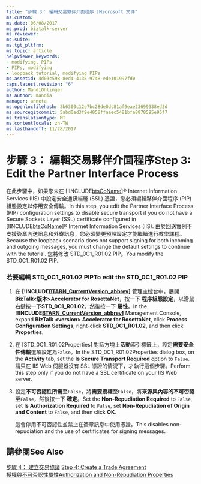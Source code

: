 ```yaml
---
title: "步驟 3： 編輯交易夥伴介面程序 |Microsoft 文件"
ms.custom: 
ms.date: 06/08/2017
ms.prod: biztalk-server
ms.reviewer: 
ms.suite: 
ms.tgt_pltfrm: 
ms.topic: article
helpviewer_keywords:
- modifying, PIPs
- PIPs, modifying
- loopback tutorial, modifying PIPs
ms.assetid: 4d03c598-8ed4-4135-9748-ede101997fd0
caps.latest.revision: "6"
author: MandiOhlinger
ms.author: mandia
manager: anneta
ms.openlocfilehash: 3b6300c12e7bc28de0dc81af9eae23699338ed3d
ms.sourcegitcommit: 5abd0ed3f9e4858ffaaec5481bfa8878595e95f7
ms.translationtype: MT
ms.contentlocale: zh-TW
ms.lasthandoff: 11/28/2017
---
```

# <a name="step-3-edit-the-partner-interface-process"></a><span data-ttu-id="2e89a-102">步驟 3： 編輯交易夥伴介面程序</span><span class="sxs-lookup"><span data-stu-id="2e89a-102">Step 3: Edit the Partner Interface Process</span></span>
<span data-ttu-id="2e89a-103">在此步驟中，如果您未在 [!INCLUDE[btsCoName](../../includes/btsconame-md.md)]® Internet Information Services (IIS) 中設定安全通訊端層 (SSL) 憑證，您必須編輯夥伴介面程序 (PIP) 組態設定以停用安全傳輸。</span><span class="sxs-lookup"><span data-stu-id="2e89a-103">In this step, you edit the Partner Interface Process (PIP) configuration settings to disable secure transport if you do not have a Secure Sockets Layer (SSL) certificate configured in [!INCLUDE[btsCoName](../../includes/btsconame-md.md)]® Internet Information Services (IIS).</span></span> <span data-ttu-id="2e89a-104">由於回送實例不支援簽章內送訊息和外寄訊息，您必須變更預設設定才能繼續進行教學課程。</span><span class="sxs-lookup"><span data-stu-id="2e89a-104">Because the loopback scenario does not support signing for both incoming and outgoing messages, you must change the default settings to continue with the tutorial.</span></span> <span data-ttu-id="2e89a-105">您將修改 STD_0C1_R01.02 PIP。</span><span class="sxs-lookup"><span data-stu-id="2e89a-105">You modify the STD_0C1_R01.02 PIP.</span></span>  
  
### <a name="to-edit-the-std0c1r0102-pip"></a><span data-ttu-id="2e89a-106">若要編輯 STD_0C1_R01.02 PIP</span><span class="sxs-lookup"><span data-stu-id="2e89a-106">To edit the STD_0C1_R01.02 PIP</span></span>  
  
1.  <span data-ttu-id="2e89a-107">在 **[!INCLUDE[BTARN_CurrentVersion_abbrev](../../includes/btarn-currentversion-abbrev-md.md)]** 管理主控台中，展開 **BizTalk\<版本\>Accelerator for RosettaNet**，按一下 **程序組態設定**，以滑鼠右鍵按一下**STD_0C1_R01.02**，然後按一下 **屬性**。</span><span class="sxs-lookup"><span data-stu-id="2e89a-107">In the **[!INCLUDE[BTARN_CurrentVersion_abbrev](../../includes/btarn-currentversion-abbrev-md.md)]** Management Console, expand **BizTalk \<version\> Accelerator for RosettaNet**, click **Process Configuration Settings**, right-click **STD_0C1_R01.02**, and then click **Properties**.</span></span>  
  
2.  <span data-ttu-id="2e89a-108">在 [STD_0C1_R01.02Properties] 對話方塊上**活動**索引標籤上，設定**需要安全性傳輸**選項設定為`False`。</span><span class="sxs-lookup"><span data-stu-id="2e89a-108">In the STD_0C1_R01.02Properties dialog box, on the **Activity** tab, set the **Is Secure Transport Required** option to `False`.</span></span> <span data-ttu-id="2e89a-109">請只在 IIS Web 伺服器沒有 SSL 憑證的情況下，才執行這個步驟。</span><span class="sxs-lookup"><span data-stu-id="2e89a-109">Perform this step only if you do not have a SSL certificate on your IIS Web server.</span></span>  
  
3.  <span data-ttu-id="2e89a-110">設定**不可否認性所需**至`False`，將**需要授權**至`False`，將**來源與內容的不可否認**至`False`，然後按一下 **確定**。</span><span class="sxs-lookup"><span data-stu-id="2e89a-110">Set the **Non-Repudiation Required** to `False`, set **Is Authorization Required** to `False`, set **Non-Repudiation of Origin and Content** to `False`, and then click **OK**.</span></span>  
  
     <span data-ttu-id="2e89a-111">這會停用不可否認性並禁止在簽章訊息中使用憑證。</span><span class="sxs-lookup"><span data-stu-id="2e89a-111">This disables non-repudiation and the use of certificates for signing messages.</span></span>  
  
## <a name="see-also"></a><span data-ttu-id="2e89a-112">請參閱</span><span class="sxs-lookup"><span data-stu-id="2e89a-112">See Also</span></span>  
 <span data-ttu-id="2e89a-113">[步驟 4： 建立交易協議](../../adapters-and-accelerators/accelerator-rosettanet/step-4-create-a-trade-agreement.md) </span><span class="sxs-lookup"><span data-stu-id="2e89a-113">[Step 4: Create a Trade Agreement](../../adapters-and-accelerators/accelerator-rosettanet/step-4-create-a-trade-agreement.md) </span></span>  
 [<span data-ttu-id="2e89a-114">授權與不可否認性屬性</span><span class="sxs-lookup"><span data-stu-id="2e89a-114">Authorization and Non-Repudiation Properties</span></span>](../../adapters-and-accelerators/accelerator-rosettanet/authorization-and-non-repudiation-properties.md)